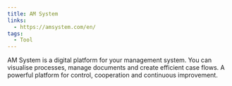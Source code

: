 ```yaml
---
title: AM System
links:
  - https://amsystem.com/en/
tags:
  - Tool
---
```

AM System is a digital platform for your management system. You can visualise processes, manage documents and create efficient case flows. A powerful platform for control, cooperation and continuous improvement.